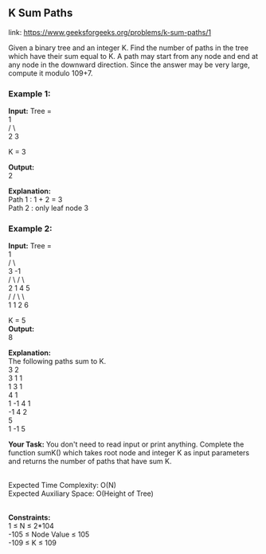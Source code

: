 <h2>K Sum Paths</h2>

link: https://www.geeksforgeeks.org/problems/k-sum-paths/1

Given a binary tree and an integer K. Find the number of paths in the tree which have their sum equal to K. A path may start from any node and end at any node in the downward direction. Since the answer may be very large, compute it modulo 109+7.

<h3>Example 1:</h3>

**Input:**
Tree =<br> 
          1                                
        /   \                           
       2     3 

K = 3 <br>

**Output:** <br>
2 <br>

**Explanation:** <br>
Path 1 : 1 + 2 = 3 <br>
Path 2 : only leaf node 3 <br>


<h3>Example 2:</h3>

**Input:**
Tree = <br>
           1     <br>
        /     \ <br>
      3        -1 <br>
    /   \     /   \     <br>
   2     1   4     5                    
        /   / \     \           
       1   1   2     6    <br>

K = 5                    <br>
**Output:**  <br>
8

**Explanation:** <br>
The following paths sum to K.  
3 2 <br>
3 1 1 <br>
1 3 1 <br>
4 1 <br>
1 -1 4 1 <br>
-1 4 2 <br>
5 <br>
1 -1 5 <br>


**Your Task:** 
You don't need to read input or print anything. Complete the function sumK() which takes root node and integer K as input parameters and returns the number of paths that have sum K. 

<br>
Expected Time Complexity: O(N) <br>
Expected Auxiliary Space: O(Height of Tree) <br>

<br> 

**Constraints:** <br>
1 ≤ N ≤ 2*104 <br>
-105 ≤ Node Value ≤ 105 <br>
-109 ≤ K ≤ 109
